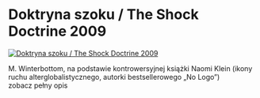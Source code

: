 Doktryna szoku / The Shock Doctrine 2009 
=============
[![Doktryna szoku / The Shock Doctrine 2009 ](http://vidos.pl/images/player.gif)](http://vidos.pl/doktryna-szoku-the-shock-doctrine-2009)

 M. Winterbottom, na podstawie kontrowersyjnej książki Naomi Klein (ikony ruchu alterglobalistycznego, autorki bestsellerowego „No Logo”) zobacz pełny opis
